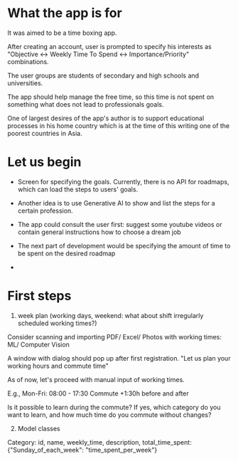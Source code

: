 What the app is for
===============================

It was aimed to be a time boxing app.

After creating an account, user is prompted to specify his interests as "Objective <-> Weekly Time To Spend <-> Importance/Priority" combinations.

The user groups are students of secondary and high schools and universities.

The app should help manage the free time, so this time is not spent on something what does not lead to professionals goals.

One of largest desires of the app's author is to support educational processes in his home country which is at the time of this writing one of the poorest countries in Asia.



Let us begin
===============================

- Screen for specifying the goals. Currently, there is no API for roadmaps, which can load the steps to users' goals.
- Another idea is to use Generative AI to show and list the steps for a certain profession.
- The app could consult the user first: suggest some youtube videos or contain general instructions how to choose a dream job


- The next part of development would be specifying the amount of time to be spent on the desired roadmap
- 


First steps
===============================

1. week plan (working days, weekend: what about shift irregularly scheduled working times?)

Consider scanning and importing PDF/ Excel/ Photos with working times: ML/ Computer Vision

A window with dialog should pop up after first registration. 
"Let us plan your working hours and commute time"

As of now, let's proceed with manual input of working times.

E.g., Mon-Fri: 08:00 - 17:30
Commute +1:30h before and after  

Is it possible to learn during the commute?
If yes, which category do you want to learn, and how much time do you commute without changes?

2. Model classes

Category: id, name, weekly_time, description, total_time_spent: {"Sunday_of_each_week": "time_spent_per_week"}

